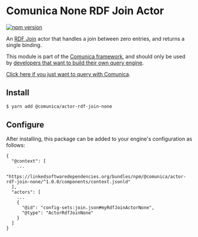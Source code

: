 # Comunica None RDF Join Actor

[![npm version](https://badge.fury.io/js/%40comunica%2Factor-rdf-join-none.svg)](https://www.npmjs.com/package/@comunica/actor-rdf-join-none)

An [RDF Join](https://github.com/comunica/comunica/tree/master/packages/bus-rdf-join) actor
that handles a join between zero entries, and returns a single binding.

This module is part of the [Comunica framework](https://github.com/comunica/comunica),
and should only be used by [developers that want to build their own query engine](https://comunica.dev/docs/modify/).

[Click here if you just want to query with Comunica](https://comunica.dev/docs/query/).

## Install

```bash
$ yarn add @comunica/actor-rdf-join-none
```

## Configure

After installing, this package can be added to your engine's configuration as follows:
```text
{
  "@context": [
    ...
    "https://linkedsoftwaredependencies.org/bundles/npm/@comunica/actor-rdf-join-none/^1.0.0/components/context.jsonld"  
  ],
  "actors": [
    ...
    {
      "@id": "config-sets:join.json#myRdfJoinActorNone",
      "@type": "ActorRdfJoinNone"
    }
  ]
}
```
